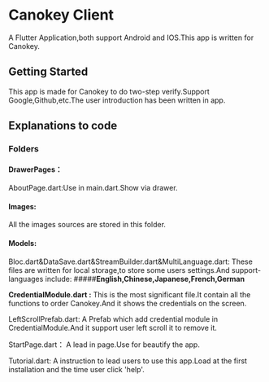 # Canokey Client

A Flutter Application,both support Android and IOS.This app is written for Canokey.

## Getting Started

This app is made for Canokey to do two-step verify.Support Google,Github,etc.The user introduction has
been written in app.

## Explanations to code

### Folders

#### DrawerPages：

AboutPage.dart:Use in main.dart.Show via drawer.

#### Images:

All the images sources are stored in this folder.

#### Models:

Bloc.dart&DataSave.dart&StreamBuilder.dart&MultiLanguage.dart:
These files are written for local storage,to store some users settings.And support-languages include:
#####**English,Chinese,Japanese,French,German**

**CredentialModule.dart :**
This is the most significant file.It contain all the functions to order Canokey.And it shows the credentials
on the screen.

LeftScrollPrefab.dart:
A Prefab which add credential module in CredentialModule.And it support user left scroll it to remove it.

StartPage.dart：
A lead in page.Use for beautify the app.

Tutorial.dart:
A instruction to lead users to use this app.Load at the first installation and the time user click 'help'.